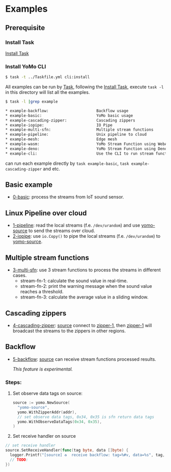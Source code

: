 # Examples

## Prerequisite

### Install Task 

[Install Task](https://taskfile.dev/#/installation)

### Install YoMo CLI 

```bash
$ task -t ../Taskfile.yml cli:install
```

All examples can be run by [Task](https://taskfile.dev), following the [Install Task](https://taskfile.dev/#/installation), execute `task -l` in this directory will list all the examples.

```bash
$ task -l |grep example

* example-backflow:                     Backflow usage
* example-basic:                        YoMo basic usage
* example-cascading-zipper:             Cascading zippers
* example-iopipe:                       IO Pipe
* example-multi-sfn:                    Multiple stream functions
* example-pipeline:                     Unix pipeline to cloud
* example-mesh:                         Edge mesh
* example-wasm:                         YoMo Stream Function using WebAssembly
* example-deno:                         YoMo Stream Function using Deno
* example-cli:                          Use the CLI to run stream functions
```

can run each example directly by `task example-basic`, `task example-cascading-zipper` and etc.

## Basic example

- [0-basic](https://github.com/yomorun/yomo/tree/master/example/0-basic): process the streams from IoT sound sensor.

## Linux Pipeline over cloud

- [1-pipeline](https://github.com/yomorun/yomo/tree/master/example/1-pipeline): read the local streams (f.e. `/dev/urandom`) and use [yomo-source](https://docs.yomo.run/source) to send the streams over cloud.
- [2-iopipe](https://github.com/yomorun/yomo/tree/master/example/2-iopipe): use `io.Copy()` to pipe the local streams (f.e. `/dev/urandom`) to [yomo-source](https://docs.yomo.run/source).

## Multiple stream functions

- [3-multi-sfn](https://github.com/yomorun/yomo/tree/master/example/3-multi-sfn): use 3 stream functions to process the streams in different cases.
  - stream-fn-1: calculate the sound value in real-time.
  - stream-fn-2: print the warning message when the sound value reaches a threshold.
  - stream-fn-3: calculate the average value in a sliding window.

## Cascading zippers

- [4-cascading-zipper](https://github.com/yomorun/yomo/tree/master/example/4-cascading-zipper): [source](https://docs.yomo.run/source) connect to [zipper-1](https://docs.yomo.run/zipper), then [zipper-1](https://docs.yomo.run/zipper) will broadcast the streams to the zippers in other regions.

## Backflow 

- [5-backflow](https://github.com/yomorun/yomo/tree/master/example/5-backflow): [source](https://docs.yomo.run/source) can receive stream functions processed results.

  *This feature is experimental.*

### Steps:

1. Set observe data tags on source:

   ```go
   source := yomo.NewSource(
     "yomo-source",
     yomo.WithZipperAddr(addr),
     // set observe data tags, 0x34, 0x35 is sfn return data tags
     yomo.WithObserveDataTags(0x34, 0x35), 
   )
   ```

2.  Set receive handler on source

   ```go
   // set receive handler
   source.SetReceiveHandler(func(tag byte, data []byte) {
     logger.Printf("[source] ♻️  receive backflow: tag=%#v, data=%s", tag, data)
     // TODO:
   })
   ```

   
